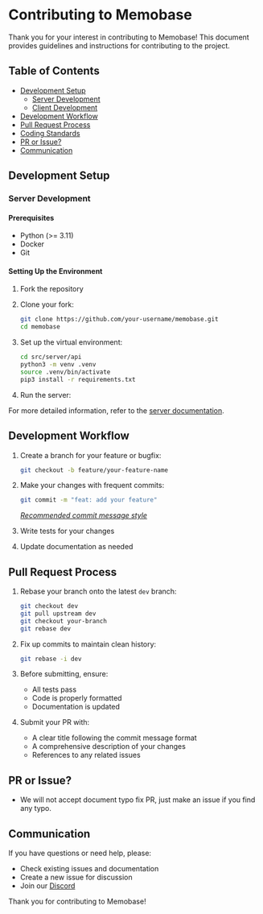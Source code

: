 # Contributing to Memobase

Thank you for your interest in contributing to Memobase! This document provides guidelines and instructions for contributing to the project.

## Table of Contents
- [Development Setup](#development-setup)
  - [Server Development](#server-development)
  - [Client Development](#client-development)
- [Development Workflow](#development-workflow)
- [Pull Request Process](#pull-request-process)
- [Coding Standards](#coding-standards)
- [PR or Issue?](#pr-or-issue?)
- [Communication](#communication)

## Development Setup

### Server Development

#### Prerequisites
- Python (>= 3.11)
- Docker
- Git

#### Setting Up the Environment
1. Fork the repository
2. Clone your fork:
   ```bash
   git clone https://github.com/your-username/memobase.git
   cd memobase
   ```

3. Set up the virtual environment:
   ```bash
   cd src/server/api
   python3 -m venv .venv
   source .venv/bin/activate
   pip3 install -r requirements.txt
   ```

4. Run the server:

For more detailed information, refer to the [server documentation](./src/server/readme.md#development).


## Development Workflow

1. Create a branch for your feature or bugfix:
   ```bash
   git checkout -b feature/your-feature-name
   ```

2. Make your changes with frequent commits:
   ```bash
   git commit -m "feat: add your feature"
   ```

   *[Recommended commit message style](https://www.conventionalcommits.org/en/v1.0.0/)*
   
3. Write tests for your changes

4. Update documentation as needed

## Pull Request Process

1. Rebase your branch onto the latest `dev` branch:
   ```bash
   git checkout dev
   git pull upstream dev
   git checkout your-branch
   git rebase dev
   ```

2. Fix up commits to maintain clean history:
   ```bash
   git rebase -i dev
   ```

3. Before submitting, ensure:
   - All tests pass
   - Code is properly formatted
   - Documentation is updated

4. Submit your PR with:
   - A clear title following the commit message format
   - A comprehensive description of your changes
   - References to any related issues



## PR or Issue?

- We will not accept document typo fix PR, just make an issue if you find any typo.

## Communication

If you have questions or need help, please:

- Check existing issues and documentation
- Create a new issue for discussion
- Join our [Discord](https://discord.com/invite/YdgwU4d9NB)

Thank you for contributing to Memobase!


